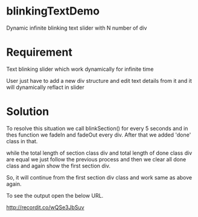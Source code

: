 # blinkingTextDemo
Dynamic infinite blinking text slider with N number of div 


# Requirement
Text blinking slider which work dynamically for infinite time

User just have to add a new div structure and edit text details from it and it will dynamically reflact in slider

# Solution
To resolve this situation we call blinkSection() for every 5 seconds and in thes function we fadeIn and fadeOut every div.
After that we added 'done' class in that.  

while the total length of section class div and total length of done class div are equal we just follow the previous process and then we clear all done class and again show the first section div.

So, it will continue from the first section div class and work same as above again. 

To see the output open the below URL.

http://recordit.co/wQSe3JbSuv
